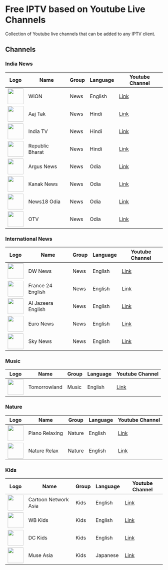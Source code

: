 # Free IPTV based on Youtube Live Channels
Collection of Youtube live channels that can be added to any IPTV client.

## Channels
### India News
| Logo | Name | Group | Language | Youtube Channel |
| --- | --- | --- | --- | --- |
| <img src="https://yt3.ggpht.com/ytc/AKedOLQ5U-RWZZWrWBgS5imVahjSmIJpb21BW3Rwwd1XTw" width="50"> | WION | News | English | [Link](https://www.youtube.com/channel/UC_gUM8rL-Lrg6O3adPW9K1g) |
| <img src="https://yt3.ggpht.com/ytc/AKedOLQRJiELJWT983TxaxQ8nKgVGP4jgWTvqTaOUFekrB0" width="50"> | Aaj Tak | News | Hindi | [Link](https://www.youtube.com/channel/UCt4t-jeY85JegMlZ-E5UWtA) |
| <img src="https://yt3.ggpht.com/y5S847YDNlDZNUUk3xmEfVMUDu2XSe0yAU_qvIpbwKi5VgIYQQc3FGeOANbgu-36sBEDpAwDAQ" width="50"> | India TV | News | Hindi | [Link](https://www.youtube.com/channel/UCttspZesZIDEwwpVIgoZtWQ) |
| <img src="https://yt3.ggpht.com/ytc/AKedOLTHZuOu1RwxGkcEsHKE6_WfmeST3JPoWNLxir3alA" width="50"> | Republic Bharat | News | Hindi | [Link](https://www.youtube.com/channel/UC7wXt18f2iA3EDXeqAVuKn) |
| <img src="https://yt3.ggpht.com/ytc/AKedOLSpayG9r8Bd4gUvQN8A-WwNKL_4RCF2IMgl5d_n" width="50"> | Argus News  | News | Odia | [Link](https://www.youtube.com/channel/UCwBK7Cdk0wq8rCjxcvaoHzg) |
| <img src="https://yt3.ggpht.com/vxTV33OnAei79YI2dPSTit69z5DaXn6r3jOvYHztTYeBU13ehCik6iKmvgYaO53jPokrWwcb8qo" width="50"> | Kanak News | News | Odia | [Link](https://www.youtube.com/channel/UC90RW5ZmBBqp4r2QIQxfACA) |
| <img src="https://yt3.ggpht.com/ytc/AKedOLTMjtN-vrh_KfbZj_vlGVo3ka_LDP2g6fsPuCJmjw" width="50"> | News18 Odia  | News | Odia | [Link](https://www.youtube.com/channel/UCUK49UvmYWYLiB7_bZFuFZQ) |
| <img src="https://yt3.ggpht.com/ytc/AKedOLSgRTYyhZKf1NGma__2qf_oa1eJfyLHkSHx9FIHfg" width="50"> | OTV | News | Odia | [Link](https://www.youtube.com/channel/UCCgLMMp4lv7fSD2sBz1Ai6Q) |

### International News
| Logo | Name | Group | Language | Youtube Channel |
| --- | --- | --- | --- | --- |
| <img src="https://yt3.ggpht.com/ytc/AKedOLToHygnzerTBVOB3GsUcxsPiMP6dIOzFe9T90R0fAE" width="50"> | DW News | News | English | [Link](https://www.youtube.com/channel/UCknLrEdhRCp1aegoMqRaCZgg) |
| <img src="https://yt3.ggpht.com/ytc/AKedOLSSvx6Lajinz_I-_33UiIWNItieFMkWIAxbDuR_AA" width="50"> | France 24 English | News | English | [Link](https://www.youtube.com/channel/UCQfwfsi5VrQ8yKZ-UWmAEFg) |
| <img src="https://yt3.ggpht.com/ytc/AKedOLSWUC1XEN9_RtfZ6mUX_oN3jo1UuB-KU3tweyxPLb4" width="50"> | Al Jazeera English | News | English | [Link](https://www.youtube.com/channel/UCNye-wNBqNL5ZzHSJj3l8Bg) |
| <img src="https://yt3.ggpht.com/yf11CBlHMr2hTqx-gUoAR_v9W0iRSK7O8PD5Wi5qKIcU7cKKF11Dhwr2KuKZ_SWRnxDVKIct" width="50"> | Euro News | News | English | [Link](https://www.youtube.com/channel/UCSrZ3UV4jOidv8ppoVuvW9Q) |
| <img src="https://yt3.ggpht.com/E96qzkAoX81DQs7wqRHR4rNk1esa4quBPzda2QRzImlhoHOVgRdAN8o-S0Rb_hpygo_n4LdhwTE" width="50"> | Sky News | News | English | [Link](https://www.youtube.com/channel/UCoMdktPbSTixAyNGwb-UYkQ) |

### Music
| Logo | Name | Group | Language | Youtube Channel |
| --- | --- | --- | --- | --- |
| <img src="https://yt3.ggpht.com/5C8e_VL2fvl8tEDcnW5K_TsocwiNxbhuXCpdV2t8DhJO-dz8cWIYq6nT3Mf4F9yBnQmIWZUe" width="50"> | Tomorrowland | Music | English | [Link](https://www.youtube.com/channel/UCsN8M73DMWa8SPp5o_0IAQQ) |

### Nature
| Logo | Name | Group | Language | Youtube Channel |
| --- | --- | --- | --- | --- |
| <img src="https://yt3.ggpht.com/ytc/AKedOLS1ux6GXmgjIw4kkiJHfeuY0Bi9N0kjPaWVKzBv" width="50"> | Piano Relaxing | Nature | English | [Link](https://www.youtube.com/channel/UCEiS8m8OLFI0REntmsTvzjA) |
| <img src="https://yt3.ggpht.com/f9e-m4g6okRrg7TCHLllMQYFxdM4SPTElEKjUWVmb4vbdzFyk2oM6knZuAVGiiZeIpvlNbO4jw" width="50"> | Nature Relax | Nature | English | [Link](https://www.youtube.com/channel/UC80oBMhAYgvV5bCWXs-xCUA) |

### Kids
| Logo | Name | Group | Language | Youtube Channel |
| --- | --- | --- | --- | --- |
| <img src="https://yt3.ggpht.com/BnrgYIJLNhJ2p9H-ymJcjVaKTMATWYl9rBix40pemYpkykC4_9gEbF82C_RsKgsRD8YzYXP5mA" width="50"> | Cartoon Network Asia | Kids | English | [Link](https://www.youtube.com/channel/UC9hVEGaTpAYMVd-bRsOYKwA) |
| <img src="https://yt3.ggpht.com/ytc/AKedOLTWSuXvajlpkF0dcqa8Mf2Va5svzH7b9EC1x0Q7zA" width="50"> | WB Kids | Kids | English | [Link](https://www.youtube.com/channel/UC9trsD1jCTXXtN3xIOIU8gg) |
| <img src="https://yt3.ggpht.com/ytc/AKedOLRu2MPHAs_A-Kmv-iTR_8rDC5uv6CoWq5ekM_DATw" width="50"> | DC Kids | Kids | English | [Link](https://www.youtube.com/channel/UCyu8StPfZWapR6rfW_JgqcA) |
| <img src="https://yt3.ggpht.com/xdgNgosFHeVJ8BNdypwReOje1Luer4O521yV1-k5lVWRuRdmHzq9kLsNz9eVLRBCewW56fP9CQ" width="50"> | Muse Asia | Kids | Japanese | [Link](https://www.youtube.com/channel/UCGbshtvS9t-8CW11W7TooQg) |